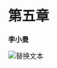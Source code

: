 # 第五章

**李小曼**

![替换文本](https://ss2.bdstatic.com/70cFvnSh_Q1YnxGkpoWK1HF6hhy/it/u=1258372852,2009365024&fm=26&gp=0.jpg)